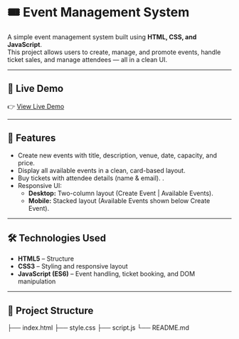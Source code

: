 # 🎟️ Event Management System  

A simple event management system built using **HTML, CSS, and JavaScript**.  
This project allows users to create, manage, and promote events, handle ticket sales, and manage attendees — all in a clean UI.  

---

## 🚀 Live Demo
👉 [View Live Demo](https://palak-1004.github.io/EventManagementSystem/)



---

## 🚀 Features  
- Create new events with title, description, venue, date, capacity, and price.  
- Display all available events in a clean, card-based layout.  
- Buy tickets with attendee details (name & email).  .  
- Responsive UI:  
  - **Desktop:** Two-column layout (Create Event | Available Events).  
  - **Mobile:** Stacked layout (Available Events shown below Create Event).  

---

## 🛠️ Technologies Used  
- **HTML5** – Structure  
- **CSS3** – Styling and responsive layout  
- **JavaScript (ES6)** – Event handling, ticket booking, and DOM manipulation  

---

## 📂 Project Structure  

├── index.html
├── style.css
├── script.js
└── README.md
